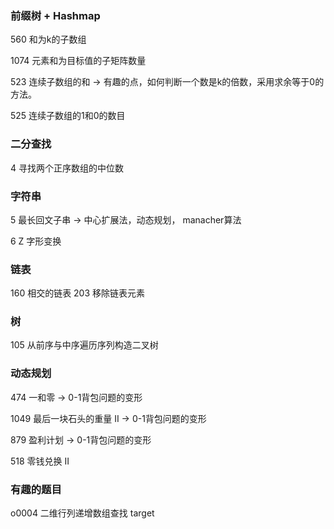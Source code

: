### 前缀树 + Hashmap
560 和为k的子数组

1074 元素和为目标值的子矩阵数量

523 连续子数组的和
-> 有趣的点，如何判断一个数是k的倍数，采用求余等于0的方法。

525 连续子数组的1和0的数目

### 二分查找
4 寻找两个正序数组的中位数

### 字符串
5 最长回文子串 
-> 中心扩展法，动态规划， manacher算法

6 Z 字形变换

### 链表
160 相交的链表
203 移除链表元素

### 树
105 从前序与中序遍历序列构造二叉树

### 动态规划
474 一和零
-> 0-1背包问题的变形

1049 最后一块石头的重量 II
-> 0-1背包问题的变形

879 盈利计划
-> 0-1背包问题的变形

518 零钱兑换 II

### 有趣的题目
o0004 二维行列递增数组查找 target